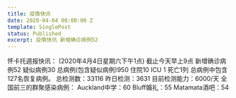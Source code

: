 ```yaml
---
title: 疫情快讯
date: 2020-04-04 00:00:00 Z
template: SinglePost
status: Published
excerpt: 疫情快讯 新增确诊病例52
---
```


怀卡托週报快讯： (2020年4月4日星期六下午1点)
截止今天早上9点
新增确诊病例52
疑似病例30
总病例(包含疑似病例)950
住院10
ICU 1
死亡1列
总病例中包含127名恢复病例。
总检测数：33116
昨日检测：3631
目前检测能力：6000/天
全国前三的群聚感染病例：
Auckland中学：60
Bluff婚礼：55
Matamata酒吧：54